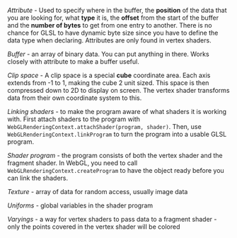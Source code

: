 _Attribute_ - Used to specify where in the buffer, the **position** of the data that you are looking for, what **type** it is, the **offset** from the start of the buffer and the **number of bytes** to get from one entry to another. There is no chance for GLSL to have dynamic byte size since you have to define the data type when declaring. Attributes are only found in vertex shaders.

_Buffer_ - an array of binary data. You can put anything in there. Works closely with attribute to make a buffer useful.

_Clip space_ - A clip space is a special **cube** coordinate area. Each axis extends from -1 to 1, making the cube 2 unit sized. This space is then compressed down to 2D to display on screen. The vertex shader transforms data from their own coordinate system to this.

_Linking shaders_ - to make the program aware of what shaders it is working with. First attach shaders to the program with `WebGLRenderingContext.attachShader(program, shader)`. Then, use `WebGLRenderingContext.linkProgram` to turn the program into a usable GLSL program.

_Shader program_ - the program consists of both the vertex shader and the fragment shader. In WebGL, you need to call `WebGLRenderingContext.createProgram` to have the object ready before you can link the shaders.

_Texture_ - array of data for random access, usually image data

_Uniforms_ - global variables in the shader program

_Varyings_ - a way for vertex shaders to pass data to a fragment shader - only the points covered in the vertex shader will be colored
